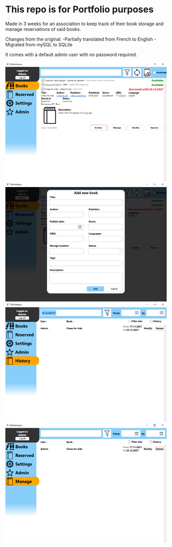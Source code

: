 # This repo is for Portfolio purposes

Made in 3 weeks for an association to keep track of their book storage and manage reservations of said books.

Changes from the original:
-Partially translated from French to English
-Migrated from mySQL to SQLite

It comes with a default admin user with no password required.

![Screenshot](images/Capture1.PNG)
![Screenshot](images/Capture2.PNG)
![Screenshot](images/Capture3.PNG)
![Screenshot](images/Capture4.PNG)

